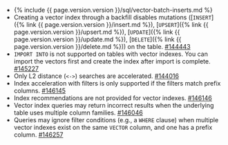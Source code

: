 - {% include {{ page.version.version }}/sql/vector-batch-inserts.md %}
- Creating a vector index through a backfill disables mutations ([`INSERT`]({% link {{ page.version.version }}/insert.md %}), [`UPSERT`]({% link {{ page.version.version }}/upsert.md %}), [`UPDATE`]({% link {{ page.version.version }}/update.md %}), [`DELETE`]({% link {{ page.version.version }}/delete.md %})) on the table. [#144443](https://github.com/cockroachdb/cockroach/issues/144443)
- `IMPORT INTO` is not supported on tables with vector indexes. You can import the vectors first and create the index after import is complete. [#145227](https://github.com/cockroachdb/cockroach/issues/145227)
- Only L2 distance (`<->`) searches are accelerated. [#144016](https://github.com/cockroachdb/cockroach/issues/144016)
- Index acceleration with filters is only supported if the filters match prefix columns. [#146145](https://github.com/cockroachdb/cockroach/issues/146145)
- Index recommendations are not provided for vector indexes. [#146146](https://github.com/cockroachdb/cockroach/issues/146146)
- Vector index queries may return incorrect results when the underlying table uses multiple column families. [#146046](https://github.com/cockroachdb/cockroach/issues/146046)
- Queries may ignore filter conditions (e.g., a `WHERE` clause) when multiple vector indexes exist on the same `VECTOR` column, and one has a prefix column. [#146257](https://github.com/cockroachdb/cockroach/issues/146257)